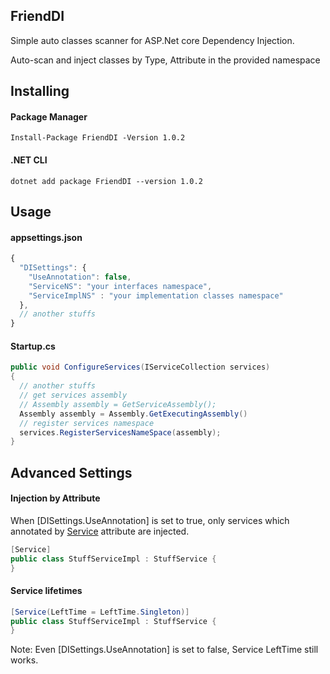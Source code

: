 ## FriendDI
<p>Simple auto classes scanner for ASP.Net core Dependency Injection.</p>
<p>Auto-scan and inject classes by Type, Attribute in the provided namespace</p>

## Installing
#### Package Manager
```console
Install-Package FriendDI -Version 1.0.2
```
#### .NET CLI
```console
dotnet add package FriendDI --version 1.0.2
```
## Usage
#### appsettings.json
```javascript
{
  "DISettings": {
    "UseAnnotation": false,
    "ServiceNS": "your interfaces namespace",
    "ServiceImplNS" : "your implementation classes namespace"
  },
  // another stuffs
}
```
#### Startup.cs

```csharp
public void ConfigureServices(IServiceCollection services)
{
  // another stuffs
  // get services assembly
  // Assembly assembly = GetServiceAssembly();
  Assembly assembly = Assembly.GetExecutingAssembly()
  // register services namespace
  services.RegisterServicesNameSpace(assembly);
}

```
## Advanced Settings

#### Injection by Attribute

When [DISettings.UseAnnotation] is set to true, only services which annotated by [Service](src/InjectionAttributes.cs) attribute are injected.
```csharp
[Service]
public class StuffServiceImpl : StuffService {
}
```

#### Service lifetimes

```csharp
[Service(LeftTime = LeftTime.Singleton)]
public class StuffServiceImpl : StuffService {
}
```
Note: Even [DISettings.UseAnnotation] is set to false, Service LeftTime still works.
